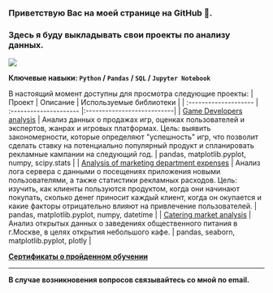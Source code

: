 ### Приветствую Вас на моей странице на GitHub 👋.
### Здесь я буду выкладывать свои проекты по анализу данных.

![](https://komarev.com/ghpvc/?username=AleksandrAntonov7&color=brightgreen)

**Ключевые навыки: `Python` / `Pandas` / `SQL` / `Jupyter Notebook`**

В настоящий момент доступны для просмотра следующие проекты:
| Проект | Описание | Используемые библиотеки |
| :-------------------- | :--------------------- |:---------------------------|
| [Game Developers analysis](https://github.com/AleksandrAntonov7/Project_1_Game-Developers-analysis#readme)  | Анализ данных о продажах игр, оценках пользователей и экспертов, жанрах и игровых платформах. Цель: выявить закономерности, которые определяют "успешность" игр, что позволит сделать ставку на потенциально популярный продукт и спланировать рекламные кампании на следующий год. | pandas, matplotlib.pyplot, numpy, scipy.stats |
| [Analysis of marketing department expenses](https://github.com/AleksandrAntonov7/Project_Analysis-of-marketing-department-expenses#readme) | Анализ лога сервера с данными о посещениях приложения новыми пользователями, а также статистики рекламных расходов. Цель: изучить, как клиенты пользуются продуктом, когда они начинают покупать, сколько денег приносит каждый клиент, когда он окупается и какие факторы отрицательно влияют на привлечение пользователей. | pandas, matplotlib.pyplot, numpy, datetime |
| [Catering market analysis](https://github.com/AleksandrAntonov7/Catering-market-analysis#catering-market-analysis) | Анализ открытых данных о заведениях общественного питания в  г.Москве, в целях открытия небольшого кафе. | pandas, seaborn, matplotlib.pyplot, plotly |

**[Сертификаты о пройденном обучении](https://github.com/AleksandrAntonov7/Certificates#certificates-of-completion-of-training)** 



** **

**В случае возникновения вопросов связывайтесь со мной по email.**


<!--
I’m currently learning at Yandex.Practicum for Data Analyst and also I'm looking for a job as Data Analyst.
**AleksandrAntonov7/AleksandrAntonov7** is a ✨ _special_ ✨ repository because its `README.md` (this file) appears on your GitHub profile.

Here are some ideas to get you started:

- 🔭 I’m currently working on ...
- 🌱 I’m currently learning ...
- 👯 I’m looking to collaborate on ...
- 🤔 I’m looking for help with ...
- 💬 Ask me about ...
- 📫 How to reach me: ...
- 😄 Pronouns: ...
- ⚡ Fun fact: ...
-->
